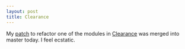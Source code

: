 ```yaml
---
layout: post
title: Clearance
---
```


My [patch](<http://github.com/andhapp/clearance/blob/add_features/refactor-gitHub-issue-27.diff>) to refactor one of the modules in [Clearance](<http://github.com/thoughtbot/clearance>) was merged into master today. I feel ecstatic.